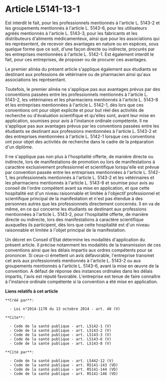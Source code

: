 # Article L5141-13-1

Est interdit le fait, pour les professionnels mentionnés à l'article L. 5143-2 et les groupements mentionnés à l'article L.
5143-6, pour les utilisateurs agréés mentionnés à l'article L. 5143-3, pour les fabricants et les distributeurs d'aliments
médicamenteux, ainsi que pour les associations qui les représentent, de recevoir des avantages en nature ou en espèces, sous
quelque forme que ce soit, d'une façon directe ou indirecte, procurés par les entreprises mentionnées à l'article L. 5142-1.
Est également interdit le fait, pour ces entreprises, de proposer ou de procurer ces avantages. 

Le premier alinéa du présent article s'applique également aux étudiants se destinant aux professions de vétérinaire ou de
pharmacien ainsi qu'aux associations les représentant. 

Toutefois, le premier alinéa ne s'applique pas aux avantages prévus par des conventions passées entre les professionnels
mentionnés à l'article L. 5143-2, les vétérinaires et les pharmaciens mentionnés à l'article L. 5143-8 et les entreprises
mentionnées à l'article L. 5142-1, dès lors que ces conventions ont pour objet explicite et pour but réel des activités de
recherche ou d'évaluation scientifique et qu'elles sont, avant leur mise en application, soumises pour avis à l'instance
ordinale compétente. Il ne s'applique pas aux avantages prévus par les conventions passées entre les étudiants se destinant
aux professions mentionnées à l'article L. 5143-2 et des entreprises mentionnées à l'article L. 5142-1 lorsque ces
conventions ont pour objet des activités de recherche dans le cadre de la préparation d'un diplôme. 

Il ne s'applique pas non plus à l'hospitalité offerte, de manière directe ou indirecte, lors de manifestations de promotion
ou lors de manifestations à caractère exclusivement professionnel et scientifique lorsqu'elle est prévue par convention
passée entre les entreprises mentionnées à l'article L. 5142-1, les professionnels mentionnés à l'article L. 5143-2 et les
vétérinaires et les pharmaciens mentionnés à l'article L. 5143-8 et soumise pour avis au conseil de l'ordre compétent avant
sa mise en application, et que cette hospitalité est d'un niveau raisonnable et limitée à l'objectif professionnel et
scientifique principal de la manifestation et n'est pas étendue à des personnes autres que les professionnels directement
concernés. Il en va de même, en ce qui concerne les étudiants se destinant aux professions mentionnées à l'article L. 5143-2,
pour l'hospitalité offerte, de manière directe ou indirecte, lors des manifestations à caractère scientifique auxquelles ils
participent, dès lors que cette hospitalité est d'un niveau raisonnable et limitée à l'objet principal de la manifestation. 

Un décret en Conseil d'Etat détermine les modalités d'application du présent article. Il précise notamment les modalités de
la transmission de ces conventions ainsi que les délais impartis aux ordres compétents pour se prononcer. Si ceux-ci émettent
un avis défavorable, l'entreprise transmet cet avis aux professionnels mentionnés à l'article L. 5143-2 ou aux groupements
mentionnés à l'article L. 5143-6, avant la mise en œuvre de la convention. A défaut de réponse des instances ordinales dans
les délais impartis, l'avis est réputé favorable. L'entreprise est tenue de faire connaître à l'instance ordinale compétente
si la convention a été mise en application.

**Liens relatifs à cet article**

	**Créé par**:

	  - Loi n°2014-1170 du 13 octobre 2014 - art. 48 (V)

	**Cite**:

	  - Code de la santé publique - art. L5142-1 (V)
	  - Code de la santé publique - art. L5143-2 (V)
	  - Code de la santé publique - art. L5143-3 (V)
	  - Code de la santé publique - art. L5143-6 (V)
	  - Code de la santé publique - art. L5143-8 (V)

	**Cité par**:

	  - Code de la santé publique - art. L5442-12 (V)
	  - Code de la santé publique - art. R5141-143 (VD)
	  - Code de la santé publique - art. R5141-144 (VD)
	  - Code de la santé publique - art. R5141-146 (VD)
